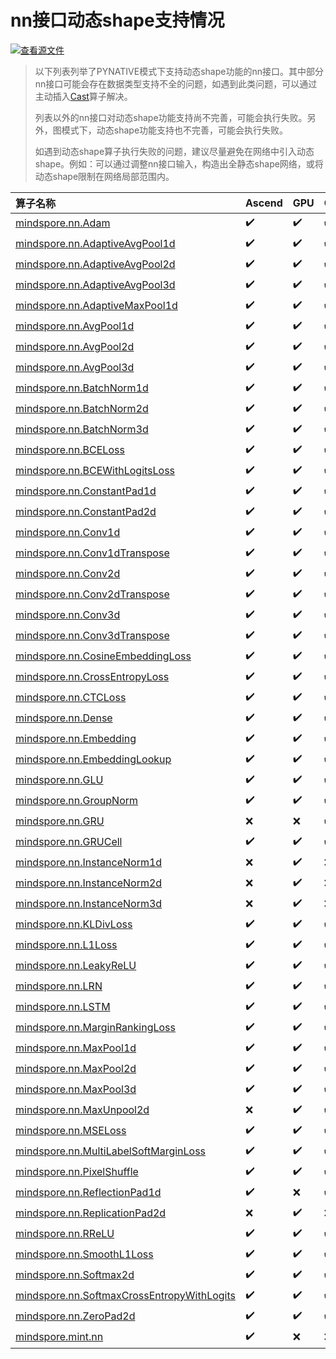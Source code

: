 # nn接口动态shape支持情况

[![查看源文件](https://mindspore-website.obs.cn-north-4.myhuaweicloud.com/website-images/r2.3.0/resource/_static/logo_source.svg)](https://gitee.com/mindspore/docs/blob/r2.3.0/docs/mindspore/source_zh_cn/note/dynamic_shape_nn.md)

> 以下列表列举了PYNATIVE模式下支持动态shape功能的nn接口。其中部分nn接口可能会存在数据类型支持不全的问题，如遇到此类问题，可以通过主动插入[Cast](https://www.mindspore.cn/docs/zh-CN/r2.3.0/api_python/ops/mindspore.ops.Cast.html)算子解决。
>
> 列表以外的nn接口对动态shape功能支持尚不完善，可能会执行失败。另外，图模式下，动态shape功能支持也不完善，可能会执行失败。
>
> 如遇到动态shape算子执行失败的问题，建议尽量避免在网络中引入动态shape。例如：可以通过调整nn接口输入，构造出全静态shape网络，或将动态shape限制在网络局部范围内。

| 算子名称  | Ascend |  GPU  |   CPU  |
| :--- |:-------- | :------- |:---------|
|[mindspore.nn.Adam](https://www.mindspore.cn/docs/zh-CN/r2.3.0/api_python/nn/mindspore.nn.Adam.html)|✔️|✔️|✔️|
|[mindspore.nn.AdaptiveAvgPool1d](https://www.mindspore.cn/docs/zh-CN/r2.3.0/api_python/nn/mindspore.nn.AdaptiveAvgPool1d.html)|✔️|✔️|✔️|
|[mindspore.nn.AdaptiveAvgPool2d](https://www.mindspore.cn/docs/zh-CN/r2.3.0/api_python/nn/mindspore.nn.AdaptiveAvgPool2d.html)|✔️|✔️|✔️|
|[mindspore.nn.AdaptiveAvgPool3d](https://www.mindspore.cn/docs/zh-CN/r2.3.0/api_python/nn/mindspore.nn.AdaptiveAvgPool3d.html)|✔️|✔️|✔️|
|[mindspore.nn.AdaptiveMaxPool1d](https://www.mindspore.cn/docs/zh-CN/r2.3.0/api_python/nn/mindspore.nn.AdaptiveMaxPool1d.html)|✔️|✔️|✔️|
|[mindspore.nn.AvgPool1d](https://www.mindspore.cn/docs/zh-CN/r2.3.0/api_python/nn/mindspore.nn.AvgPool1d.html)|✔️|✔️|✔️|
|[mindspore.nn.AvgPool2d](https://www.mindspore.cn/docs/zh-CN/r2.3.0/api_python/nn/mindspore.nn.AvgPool2d.html)|✔️|✔️|✔️|
|[mindspore.nn.AvgPool3d](https://www.mindspore.cn/docs/zh-CN/r2.3.0/api_python/nn/mindspore.nn.AvgPool3d.html)|✔️|✔️|✔️|
|[mindspore.nn.BatchNorm1d](https://www.mindspore.cn/docs/zh-CN/r2.3.0/api_python/nn/mindspore.nn.BatchNorm1d.html)|✔️|✔️|✔️|
|[mindspore.nn.BatchNorm2d](https://www.mindspore.cn/docs/zh-CN/r2.3.0/api_python/nn/mindspore.nn.BatchNorm2d.html)|✔️|✔️|✔️|
|[mindspore.nn.BatchNorm3d](https://www.mindspore.cn/docs/zh-CN/r2.3.0/api_python/nn/mindspore.nn.BatchNorm3d.html)|✔️|✔️|✔️|
|[mindspore.nn.BCELoss](https://www.mindspore.cn/docs/zh-CN/r2.3.0/api_python/nn/mindspore.nn.BCELoss.html)|✔️|✔️|✔️|
|[mindspore.nn.BCEWithLogitsLoss](https://www.mindspore.cn/docs/zh-CN/r2.3.0/api_python/nn/mindspore.nn.BCEWithLogitsLoss.html)|✔️|✔️|✔️|
|[mindspore.nn.ConstantPad1d](https://www.mindspore.cn/docs/zh-CN/r2.3.0/api_python/nn/mindspore.nn.ConstantPad1d.html)|✔️|✔️|✔️|
|[mindspore.nn.ConstantPad2d](https://www.mindspore.cn/docs/zh-CN/r2.3.0/api_python/nn/mindspore.nn.ConstantPad2d.html)|✔️|✔️|✔️|
|[mindspore.nn.Conv1d](https://www.mindspore.cn/docs/zh-CN/r2.3.0/api_python/nn/mindspore.nn.Conv1d.html)|✔️|✔️|✔️|
|[mindspore.nn.Conv1dTranspose](https://www.mindspore.cn/docs/zh-CN/r2.3.0/api_python/nn/mindspore.nn.Conv1dTranspose.html)|✔️|✔️|✔️|
|[mindspore.nn.Conv2d](https://www.mindspore.cn/docs/zh-CN/r2.3.0/api_python/nn/mindspore.nn.Conv2d.html)|✔️|✔️|✔️|
|[mindspore.nn.Conv2dTranspose](https://www.mindspore.cn/docs/zh-CN/r2.3.0/api_python/nn/mindspore.nn.Conv2dTranspose.html)|✔️|✔️|✔️|
|[mindspore.nn.Conv3d](https://www.mindspore.cn/docs/zh-CN/r2.3.0/api_python/nn/mindspore.nn.Conv3d.html)|✔️|✔️|✔️|
|[mindspore.nn.Conv3dTranspose](https://www.mindspore.cn/docs/zh-CN/r2.3.0/api_python/nn/mindspore.nn.Conv3dTranspose.html)|✔️|✔️|✔️|
|[mindspore.nn.CosineEmbeddingLoss](https://www.mindspore.cn/docs/zh-CN/r2.3.0/api_python/nn/mindspore.nn.CosineEmbeddingLoss.html)|✔️|✔️|✔️|
|[mindspore.nn.CrossEntropyLoss](https://www.mindspore.cn/docs/zh-CN/r2.3.0/api_python/nn/mindspore.nn.CrossEntropyLoss.html)|✔️|✔️|✔️|
|[mindspore.nn.CTCLoss](https://www.mindspore.cn/docs/zh-CN/r2.3.0/api_python/nn/mindspore.nn.CTCLoss.html)|✔️|✔️|✔️|
|[mindspore.nn.Dense](https://www.mindspore.cn/docs/zh-CN/r2.3.0/api_python/nn/mindspore.nn.Dense.html)|✔️|✔️|✔️|
|[mindspore.nn.Embedding](https://www.mindspore.cn/docs/zh-CN/r2.3.0/api_python/nn/mindspore.nn.Embedding.html)|✔️|✔️|✔️|
|[mindspore.nn.EmbeddingLookup](https://www.mindspore.cn/docs/zh-CN/r2.3.0/api_python/nn/mindspore.nn.EmbeddingLookup.html)|✔️|✔️|✔️|
|[mindspore.nn.GLU](https://www.mindspore.cn/docs/zh-CN/r2.3.0/api_python/nn/mindspore.nn.GLU.html)|✔️|✔️|✔️|
|[mindspore.nn.GroupNorm](https://www.mindspore.cn/docs/zh-CN/r2.3.0/api_python/nn/mindspore.nn.GroupNorm.html)|✔️|✔️|✔️|
|[mindspore.nn.GRU](https://www.mindspore.cn/docs/zh-CN/r2.3.0/api_python/nn/mindspore.nn.GRU.html)|❌|❌|✔️|
|[mindspore.nn.GRUCell](https://www.mindspore.cn/docs/zh-CN/r2.3.0/api_python/nn/mindspore.nn.GRUCell.html)|✔️|✔️|✔️|
|[mindspore.nn.InstanceNorm1d](https://www.mindspore.cn/docs/zh-CN/r2.3.0/api_python/nn/mindspore.nn.InstanceNorm1d.html)|❌|✔️|❌|
|[mindspore.nn.InstanceNorm2d](https://www.mindspore.cn/docs/zh-CN/r2.3.0/api_python/nn/mindspore.nn.InstanceNorm2d.html)|❌|✔️|❌|
|[mindspore.nn.InstanceNorm3d](https://www.mindspore.cn/docs/zh-CN/r2.3.0/api_python/nn/mindspore.nn.InstanceNorm3d.html)|❌|✔️|❌|
|[mindspore.nn.KLDivLoss](https://www.mindspore.cn/docs/zh-CN/r2.3.0/api_python/nn/mindspore.nn.KLDivLoss.html)|✔️|✔️|✔️|
|[mindspore.nn.L1Loss](https://www.mindspore.cn/docs/zh-CN/r2.3.0/api_python/nn/mindspore.nn.L1Loss.html)|✔️|✔️|✔️|
|[mindspore.nn.LeakyReLU](https://www.mindspore.cn/docs/zh-CN/r2.3.0/api_python/nn/mindspore.nn.LeakyReLU.html)|✔️|✔️|✔️|
|[mindspore.nn.LRN](https://www.mindspore.cn/docs/zh-CN/r2.3.0/api_python/nn/mindspore.nn.LRN.html)|✔️|✔️|✔️|
|[mindspore.nn.LSTM](https://www.mindspore.cn/docs/zh-CN/r2.3.0/api_python/nn/mindspore.nn.LSTM.html)|✔️|✔️|✔️|
|[mindspore.nn.MarginRankingLoss](https://www.mindspore.cn/docs/zh-CN/r2.3.0/api_python/nn/mindspore.nn.MarginRankingLoss.html)|✔️|✔️|✔️|
|[mindspore.nn.MaxPool1d](https://www.mindspore.cn/docs/zh-CN/r2.3.0/api_python/nn/mindspore.nn.MaxPool1d.html)|✔️|✔️|✔️|
|[mindspore.nn.MaxPool2d](https://www.mindspore.cn/docs/zh-CN/r2.3.0/api_python/nn/mindspore.nn.MaxPool2d.html)|✔️|✔️|✔️|
|[mindspore.nn.MaxPool3d](https://www.mindspore.cn/docs/zh-CN/r2.3.0/api_python/nn/mindspore.nn.MaxPool3d.html)|✔️|✔️|✔️|
|[mindspore.nn.MaxUnpool2d](https://www.mindspore.cn/docs/zh-CN/r2.3.0/api_python/nn/mindspore.nn.MaxUnpool2d.html)|❌|✔️|✔️|
|[mindspore.nn.MSELoss](https://www.mindspore.cn/docs/zh-CN/r2.3.0/api_python/nn/mindspore.nn.MSELoss.html)|✔️|✔️|✔️|
|[mindspore.nn.MultiLabelSoftMarginLoss](https://www.mindspore.cn/docs/zh-CN/r2.3.0/api_python/nn/mindspore.nn.MultiLabelSoftMarginLoss.html)|✔️|✔️|✔️|
|[mindspore.nn.PixelShuffle](https://www.mindspore.cn/docs/zh-CN/r2.3.0/api_python/nn/mindspore.nn.PixelShuffle.html)|✔️|✔️|✔️|
|[mindspore.nn.ReflectionPad1d](https://www.mindspore.cn/docs/zh-CN/r2.3.0/api_python/nn/mindspore.nn.ReflectionPad1d.html)|✔️|❌|✔️|
|[mindspore.nn.ReplicationPad2d](https://www.mindspore.cn/docs/zh-CN/r2.3.0/api_python/nn/mindspore.nn.ReplicationPad2d.html)|❌|✔️|❌|
|[mindspore.nn.RReLU](https://www.mindspore.cn/docs/zh-CN/r2.3.0/api_python/nn/mindspore.nn.RReLU.html)|✔️|✔️|✔️|
|[mindspore.nn.SmoothL1Loss](https://www.mindspore.cn/docs/zh-CN/r2.3.0/api_python/nn/mindspore.nn.SmoothL1Loss.html)|✔️|✔️|✔️|
|[mindspore.nn.Softmax2d](https://www.mindspore.cn/docs/zh-CN/r2.3.0/api_python/nn/mindspore.nn.Softmax2d.html)|✔️|✔️|✔️|
|[mindspore.nn.SoftmaxCrossEntropyWithLogits](https://www.mindspore.cn/docs/zh-CN/r2.3.0/api_python/nn/mindspore.nn.SoftmaxCrossEntropyWithLogits.html)|✔️|✔️|✔️|
|[mindspore.nn.ZeroPad2d](https://www.mindspore.cn/docs/zh-CN/r2.3.0/api_python/nn/mindspore.nn.ZeroPad2d.html)|✔️|✔️|✔️|
|[mindspore.mint.nn](https://www.mindspore.cn/docs/zh-CN/r2.3.0/api_python/mindspore.mint.html#mindspore-mint-nn)|✔️|❌|❌|
